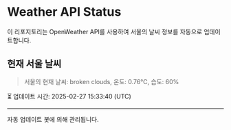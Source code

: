 
# Weather API Status

이 리포지토리는 OpenWeather API를 사용하여 서울의 날씨 정보를 자동으로 업데이트합니다.

## 현재 서울 날씨
> 서울의 현재 날씨: broken clouds, 온도: 0.76°C, 습도: 60%

⏳ 업데이트 시간: 2025-02-27 15:33:40 (UTC)

---
자동 업데이트 봇에 의해 관리됩니다.
